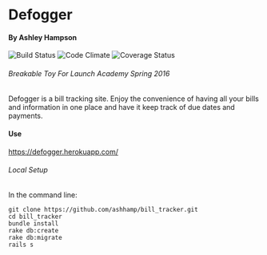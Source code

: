 # Defogger
#### By Ashley Hampson


![Build Status](https://codeship.com/projects/a2171c80-dcc9-0133-f4d3-0a7d4da1657a/status?branch=master)
![Code Climate](https://codeclimate.com/github/ashhamp/bill_tracker.png)
![Coverage Status](https://coveralls.io/repos/ashhamp/bill_tracker/badge.png)

###### Breakable Toy For Launch Academy Spring 2016

Defogger is a bill tracking site. Enjoy the convenience of having all your bills and information in one place and have it keep track of due dates and payments. 

#### Use
https://defogger.herokuapp.com/

###### Local Setup
In the command line:
```
git clone https://github.com/ashhamp/bill_tracker.git
cd bill_tracker
bundle install
rake db:create
rake db:migrate
rails s
```




